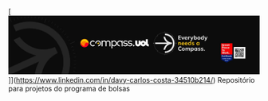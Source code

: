 [![Imagem da Compass](Compass.jpg)]](https://www.linkedin.com/in/davy-carlos-costa-34510b214/)
Repositório para projetos do programa de bolsas 

